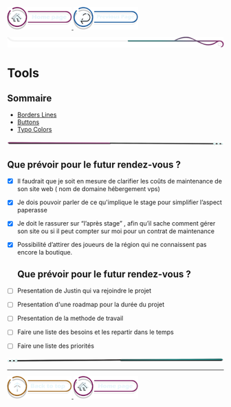 <a href="/README.md">
  <img src="../../assets/button/home_page.png" alt="Home page" style="width: 150px; height: auto;">
</a>
<a href="/BDD/regles-de-sauvegardes.md">
  <img src="../../assets/button/previous_page.png" alt="Back to top" style="width: 150px; height: auto;">
</a>

![border](../../assets/line/border_deco_rt.png)

# Tools

## Sommaire

- [Borders Lines](#borders-lines)
- [Buttons](#buttons)
- [Typo Colors](#typo-colors)

<!-- ![border](assets/line/line_pink_point_l.png) -->

![border](../../assets/line/line-pink-point_l.png)

## Que prévoir pour le futur rendez-vous ? 
- [x] Il faudrait que je soit en mesure de clarifier les coûts de maintenance de son site web ( nom de domaine hébergement vps) 
- [x] Je dois pouvoir parler de ce qu'implique le stage pour simplifier l’aspect paperasse 
- [x] Je doit le rassurer sur “l’après stage” , afin qu’il sache comment gérer son site ou si il peut compter sur moi pour un contrat de maintenance 

- [x] Possibilité d’attirer des joueurs de la région qui ne connaissent pas encore la boutique.

  ## Que prévoir pour le futur rendez-vous ? 
- [ ] Presentation de Justin qui va rejoindre le projet  
- [ ] Presentation d'une roadmap pour la durée du projet 
- [ ] Presentation de la methode de travail 
- [ ] Faire une liste des besoins et les repartir dans le temps 
- [ ] Faire une liste des priorités 

![border](../../assets/line/line-teal-point_r.png)

---

<a href="#sommaire">
  <img src="../../assets/button/back_to_top.png" alt="Back to top" style="width: 150px; height: auto;">
</a>
<a href="/README.md">
  <img src="../../assets/button/home_page.png" alt="Home page" style="width: 150px; height: auto;">
</a>
